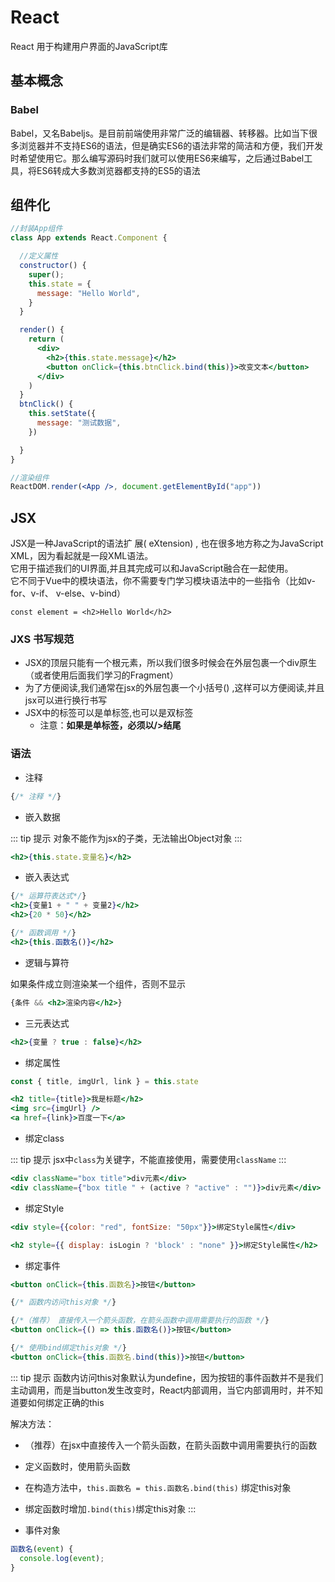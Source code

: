 # React

React 用于构建用户界面的JavaScript库

## 基本概念

### Babel

Babel，又名Babeljs。是目前前端使用非常广泛的编辑器、转移器。比如当下很多浏览器并不支持ES6的语法，但是确实ES6的语法非常的简洁和方便，我们开发时希望使用它。那么编写源码时我们就可以使用ES6来编写，之后通过Babel工具，将ES6转成大多数浏览器都支持的ES5的语法

## 组件化

``` jsx
//封装App组件
class App extends React.Component {

  //定义属性
  constructor() {
    super();
    this.state = {
      message: "Hello World",
    }
  }

  render() {
    return (
      <div>
        <h2>{this.state.message}</h2>
        <button onClick={this.btnClick.bind(this)}>改变文本</button>
      </div>
    )
  }
  btnClick() {
    this.setState({
      message: "测试数据",
    })

  }
}

//渲染组件
ReactDOM.render(<App />, document.getElementById("app"))
```

## JSX

JSX是一种JavaScript的语法扩 展( eXtension) , 也在很多地方称之为JavaScript XML，因为看起就是一段XML语法。  
它用于描述我们的UI界面,并且其完成可以和JavaScript融合在一起使用。  
它不同于Vue中的模块语法，你不需要专门学习模块语法中的一些指令（比如v-for、v-if、 v-else、v-bind）

``` JSX
const element = <h2>Hello World</h2>
```

### JXS 书写规范

* JSX的顶层只能有一个根元素，所以我们很多时候会在外层包裹一个div原生（或者使用后面我们学习的Fragment）
* 为了方便阅读,我们通常在jsx的外层包裹一个小括号() ,这样可以方便阅读,并且jsx可以进行换行书写
* JSX中的标签可以是单标签,也可以是双标签
  - 注意：**如果是单标签，必须以/>结尾**

### 语法

* 注释

``` jsx
{/* 注释 */}
```

* 嵌入数据

::: tip 提示
对象不能作为jsx的子类，无法输出Object对象
:::

``` jsx
<h2>{this.state.变量名}</h2>
```

* 嵌入表达式

``` jsx
{/* 运算符表达式*/}
<h2>{变量1 + " " + 变量2}</h2>
<h2>{20 * 50}</h2>

{/* 函数调用 */}
<h2>{this.函数名()}</h2>
```

* 逻辑与算符

如果条件成立则渲染某一个组件，否则不显示

``` jsx
{条件 && <h2>渲染内容</h2>}
```

* 三元表达式

``` jsx
<h2>{变量 ? true : false}</h2>
```

* 绑定属性

``` jsx
const { title, imgUrl, link } = this.state

<h2 title={title}>我是标题</h2>
<img src={imgUrl} />
<a href={link}>百度一下</a>
```

* 绑定class

::: tip 提示
jsx中``class``为关键字，不能直接使用，需要使用``className``
:::

``` jsx
<div className="box title">div元素</div>
<div className={"box title " + (active ? "active" : "")}>div元素</div>
```

* 绑定Style

``` jsx
<div style={{color: "red", fontSize: "50px"}}>绑定Style属性</div>

<h2 style={{ display: isLogin ? 'block' : "none" }}>绑定Style属性</h2>
```

* 绑定事件

``` jsx
<button onClick={this.函数名}>按钮</button>

{/* 函数内访问this对象 */}

{/*（推荐） 直接传入一个箭头函数，在箭头函数中调用需要执行的函数 */}
<button onClick={() => this.函数名()}>按钮</button>

{/* 使用bind绑定this对象 */}
<button onClick={this.函数名.bind(this)}>按钮</button>
```

::: tip 提示
函数内访问this对象默认为undefine，因为按钮的事件函数并不是我们主动调用，而是当button发生改变时，React内部调用，当它内部调用时，并不知道要如何绑定正确的this

解决方法：

* （推荐）在jsx中直接传入一个箭头函数，在箭头函数中调用需要执行的函数
* 定义函数时，使用箭头函数
* 在构造方法中，``this.函数名 = this.函数名.bind(this)`` 绑定this对象
* 绑定函数时增加``.bind(this)``绑定this对象
:::

* 事件对象

``` JavaScript
函数名(event) {
  console.log(event);
}
```
